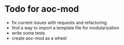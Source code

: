 # Todo for aoc-mod

- fix current issues with requests and refactoring
- find a way to import a template file for modularization
- write some tests
- create aoc-mod as a wheel
